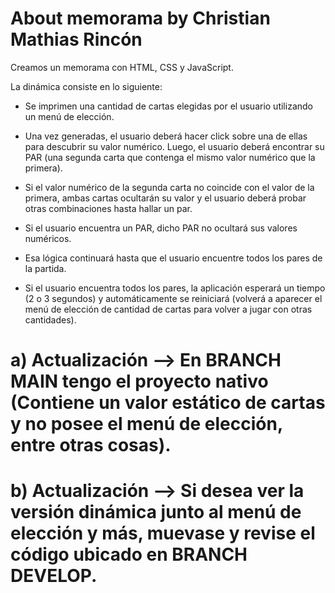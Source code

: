 # About memorama by Christian Mathias Rincón

Creamos un memorama con HTML, CSS y JavaScript.

La dinámica consiste en lo siguiente: 

- Se imprimen una cantidad de cartas elegidas por el usuario utilizando un menú de elección.
- Una vez generadas, el usuario deberá hacer click sobre una de ellas para descubrir su valor numérico. Luego, el usuario deberá encontrar su PAR (una segunda carta que contenga el mismo valor numérico que la primera).
- Si el valor numérico de la segunda carta no coincide con el valor de la primera, ambas cartas ocultarán su valor y el usuario deberá probar otras combinaciones hasta hallar un par.
- Si el usuario encuentra un PAR, dicho PAR no ocultará sus valores numéricos.

- Esa lógica continuará hasta que el usuario encuentre todos los pares de la partida.
- Si el usuario encuentra todos los pares, la aplicación esperará un tiempo (2 o 3 segundos) y automáticamente se reiniciará (volverá a aparecer el menú de elección de cantidad de cartas para volver a jugar con otras cantidades).


 # a) Actualización --> En BRANCH MAIN tengo el proyecto nativo (Contiene un valor estático de cartas y no posee el menú de elección, entre otras cosas).

 # b) Actualización --> Si desea ver la versión dinámica junto al menú de elección y más, muevase y revise el código ubicado en BRANCH DEVELOP.
